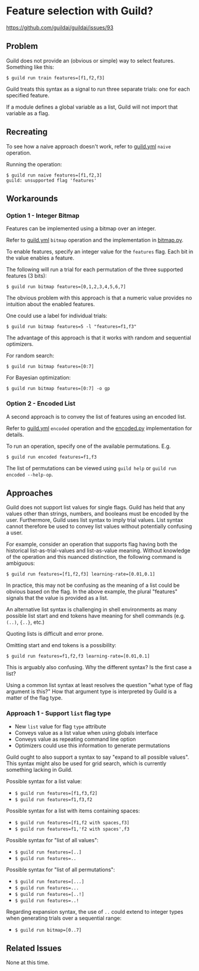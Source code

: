 # Feature selection with Guild?

https://github.com/guildai/guildai/issues/93

## Problem

Guild does not provide an (obvious or simple) way to select
features. Something like this:

```
$ guild run train features=[f1,f2,f3]
```

Guild treats this syntax as a signal to run three separate trials: one
for each specified feature.

If a module defines a global variable as a list, Guild will not import
that variable as a flag.

## Recreating

To see how a naive approach doesn't work, refer to
[guild.yml](guild.yml) `naive` operation.

Running the operation:

```
$ guild run naive features=[f1,f2,3]
guild: unsupported flag 'features'
```

## Workarounds

### Option 1 - Integer Bitmap

Features can be implemented using a bitmap over an integer.

Refer to [guild.yml](guild.yml) `bitmap` operation and the
implementation in [bitmap.py](bitmap.py).

To enable features, specify an integer value for the `features`
flag. Each bit in the value enables a feature.

The following will run a trial for each permutation of the three
supported features (3 bits):

```
$ guild run bitmap features=[0,1,2,3,4,5,6,7]
```

The obvious problem with this approach is that a numeric value
provides no intuition about the enabled features.

One could use a label for individual trials:

```
$ guild run bitmap features=5 -l "features=f1,f3"
```

The advantage of this approach is that it works with random and
sequential optimizers.

For random search:

```
$ guild run bitmap features=[0:7]
```

For Bayesian optimization:

```
$ guild run bitmap features=[0:7] -o gp
```

### Option 2 - Encoded List

A second approach is to convey the list of features using an encoded
list.

Refer to [guild.yml](guild.yml) `encoded` operation and the
[encoded.py](encoded.py) implementation for details.

To run an operation, specify one of the available permutations. E.g.

```
$ guild run encoded features=f1,f3
```

The list of permutations can be viewed using ``guild help`` or ``guild
run encoded --help-op``.

## Approaches

Guild does not support list values for single flags. Guild has held
that any values other than strings, numbers, and booleans must be
encoded by the user. Furthermore, Guild uses list syntax to imply
trial values. List syntax cannot therefore be used to convey list
values without potentially confusing a user.

For example, consider an operation that supports flag having both the
historical list-as-trial-values and list-as-value meaning. Without
knowledge of the operation and this nuanced distinction, the following
command is ambiguous:

```
$ guild run features=[f1,f2,f3] learning-rate=[0.01,0.1]
```

In practice, this may not be confusing as the meaning of a list could
be obvious based on the flag. In the above example, the plural
"features" signals that the value is provided as a list.

An alternative list syntax is challenging in shell environments as
many possible list start and end tokens have meaning for shell
commands (e.g. `(..)`, `{..}`, etc.)

Quoting lists is difficult and error prone.

Omitting start and end tokens is a possibility:

```
$ guild run features=f1,f2,f3 learning-rate=[0.01,0.1]
```

This is arguably also confusing. Why the different syntax? Is the
first case a list?

Using a common list syntax at least resolves the question "what type
of flag argument is this?" How that argument type is interpreted by
Guild is a matter of the flag type.

### Approach 1 - Support `list` flag type

- New `list` value for flag `type` attribute
- Conveys value as a list value when using globals interface
- Conveys value as repeating command line option
- Optimizers could use this information to generate permutations

Guild ought to also support a syntax to say "expand to all possible
values". This syntax might also be used for grid search, which is
currently something lacking in Guild.

Possible syntax for a list value:

- `$ guild run features=[f1,f3,f2]`
- `$ guild run features=f1,f3,f2`

Possible syntax for a list with items containing spaces:

- `$ guild run features=[f1,f2 with spaces,f3]`
- `$ guild run features=f1,'f2 with spaces',f3`

Possible syntax for "list of all values":

- `$ guild run features=[..]`
- `$ guild run features=..`

Possible syntax for "list of all permutations":

- `$ guild run features=[...]`
- `$ guild run features=...`
- `$ guild run features=[..!]`
- `$ guild run features=..!`

Regarding expansion syntax, the use of `..` could extend to integer
types when generating trials over a sequential range:

- `$ guild run bitmap=[0..7]`

## Related Issues

None at this time.
